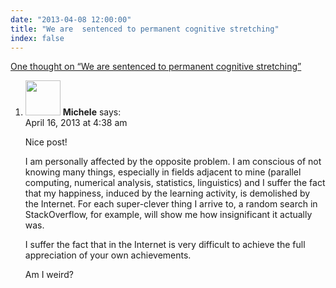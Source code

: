 ```yaml
---
date: "2013-04-08 12:00:00"
title: "We are  sentenced to permanent cognitive stretching"
index: false
---
```


[One thought on &ldquo;We are sentenced to permanent cognitive stretching&rdquo;](/lemire/blog/2013/04-08-we-are-sentenced-to-permanent-cognitive-stretching)

<ol class="comment-list">
<li id="comment-82173" class="comment even thread-even depth-1">
<div class="comment-author vcard">
<img alt src="https://secure.gravatar.com/avatar/98b882adeb62be7d6a3d2e5be845ad97?s=56&#038;d=mm&#038;r=g" srcset="https://secure.gravatar.com/avatar/98b882adeb62be7d6a3d2e5be845ad97?s=112&#038;d=mm&#038;r=g 2x" class="avatar avatar-56 photo" height="56" width="56" decoding="async" /> <b class="fn">Michele</b> <span class="says">says:</span> </div>
<div class="comment-metadata"><time datetime="2013-04-16T04:38:08+00:00">April 16, 2013 at 4:38 am</time></a> </div>
<div class="comment-content">
<p>Nice post!</p>
<p>I am personally affected by the opposite problem. I am conscious of not knowing many things, especially in fields adjacent to mine (parallel computing, numerical analysis, statistics, linguistics) and I suffer the fact that my happiness, induced by the learning activity, is demolished by the Internet. For each super-clever thing I arrive to, a random search in StackOverflow, for example, will show me how insignificant it actually was.</p>
<p>I suffer the fact that in the Internet is very difficult to achieve the full appreciation of your own achievements.</p>
<p>Am I weird?</p>
</div>
</li>
</ol>
